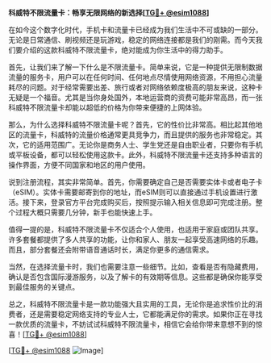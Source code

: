 **科威特不限流量卡：畅享无限网络的新选择[[TG💪+ @esim1088](https://t.me/s/esim1088)]**

在如今这个数字化时代，手机卡和流量卡已经成为我们生活中不可或缺的一部分。无论是日常通信、刷视频还是玩游戏，稳定的网络连接都是我们的刚需。而今天我们要介绍的这款科威特不限流量卡，绝对能成为你生活中的得力助手。

首先，让我们来了解一下什么是不限流量卡。简单来说，它是一种提供无限制数据流量的服务卡，用户可以在任何时间、任何地点尽情使用网络资源，不用担心流量耗尽的问题。对于经常需要出差、旅行或者对网络依赖度极高的朋友来说，这种卡无疑是一个福音。尤其是当你身处国外，本地运营商的资费可能非常高昂，而一张科威特不限流量卡却能以超低的价格为你带来便捷的上网体验。

那么，为什么选择科威特不限流量卡呢？首先，它的性价比非常高。相比起其他地区的流量卡，科威特的流量价格通常更具竞争力，而且提供的服务也非常稳定。其次，它的适用范围广。无论你是商务人士、学生党还是自由职业者，只要你有手机或平板设备，都可以轻松使用这款卡。此外，科威特不限流量卡还支持多种语言的操作界面，方便不同国家和地区的用户使用。

说到注册流程，其实非常简单。首先，你需要确定自己是否需要实体卡或者电子卡（eSIM）。实体卡需要邮寄到你的地址，而eSIM则可以直接通过手机设置进行激活。接下来，登录官方平台完成购买后，按照提示输入相关信息即可完成注册。整个过程大概只需要几分钟，新手也能快速上手。

值得一提的是，科威特不限流量卡不仅适合个人使用，也适用于家庭或团队共享。许多套餐都提供了多人共享的功能，让你和家人、朋友一起享受高速网络的乐趣。而且，部分套餐还会附带语音通话时长，满足你更多的通信需求。

当然，在选择流量卡时，我们也需要注意一些细节。比如，查看是否有隐藏费用，确认是否包含国际漫游服务，以及了解卡的有效期等信息。这些都是确保你能享受到最佳服务的关键点。

总之，科威特不限流量卡是一款功能强大且实用的工具，无论你是追求性价比的消费者，还是需要稳定网络支持的专业人士，它都能满足你的需求。如果你正在寻找一款优质的流量卡，不妨试试科威特不限流量卡，相信它会给你带来意想不到的惊喜！[[TG💪+ @esim1088](https://t.me/s/esim1088)]

[[TG💪+ @esim1088](https://t.me/s/esim1088) ![Image](https://i.postimg.cc/4NQfJmqS/Snipaste-2025-05-13-00-14-12.png)]